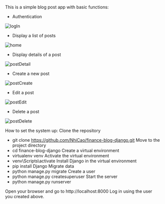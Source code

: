 This is a simple blog post app with basic functions:
- Authentication

![logIn](https://github.com/NhiCao/finance-blog-django/assets/27496909/21cbc48b-e613-41cc-92f1-a892e05d5a89)

- Display a list of posts

![home](https://github.com/NhiCao/finance-blog-django/assets/27496909/0093182b-36f5-476a-b6ae-1b6b367a2737)

- Display details of a post

![postDetail](https://github.com/NhiCao/finance-blog-django/assets/27496909/801d33f1-b826-4632-9e6c-15750a3f61b3)

- Create a new post

![postCreate](https://github.com/NhiCao/finance-blog-django/assets/27496909/e2ad0130-4052-483d-b5b2-b7869079dffb)

- Edit a post

![postEdit](https://github.com/NhiCao/finance-blog-django/assets/27496909/efac23a2-8deb-435c-8f79-df6ae0e586e5)

- Delete a post

![postDelete](https://github.com/NhiCao/finance-blog-django/assets/27496909/27770abf-f224-4318-b58f-2ab0869b1174)

How to set the system up:
Clone the repository
- git clone https://github.com/NhiCao/finance-blog-django.git
Move to the project directory
- cd finance-blog-django
Create a virtual environment
- virtualenv venv
Activate the virtual environment
- venv\Scripts\activate
Install Django in the virtual environment
- pip install Django
Migrate data
- python manage.py migrate
Create a user
- python manage.py createsuperuser
Start the server
- python manage.py runserver

Open your browser and go to http://localhost:8000
Log in using the user you created above.
